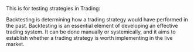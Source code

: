 This is for testing strategies in Trading:

Backtesting is determining how a trading strategy would have performed in the past. Backtesting is an essential element of developing an effective trading system. It can be done manually or systemically, and it aims to establish whether a trading strategy is worth implementing in the live market.
